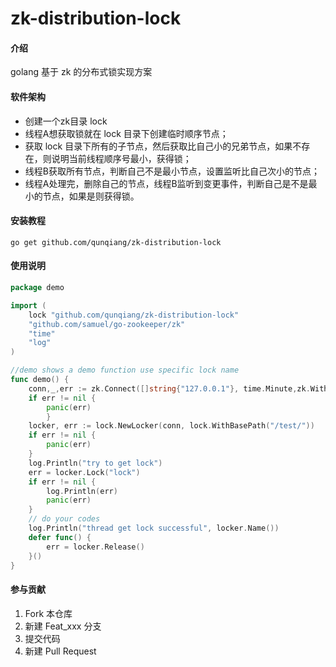# zk-distribution-lock

#### 介绍
golang 基于 zk 的分布式锁实现方案

#### 软件架构

- 创建一个zk目录 lock
- 线程A想获取锁就在 lock 目录下创建临时顺序节点；
- 获取 lock 目录下所有的子节点，然后获取比自己小的兄弟节点，如果不存在，则说明当前线程顺序号最小，获得锁；
- 线程B获取所有节点，判断自己不是最小节点，设置监听比自己次小的节点；
- 线程A处理完，删除自己的节点，线程B监听到变更事件，判断自己是不是最小的节点，如果是则获得锁。



#### 安装教程
```shell
go get github.com/qunqiang/zk-distribution-lock
```

#### 使用说明

```go
package demo

import (
	lock "github.com/qunqiang/zk-distribution-lock"
	"github.com/samuel/go-zookeeper/zk"
	"time"
	"log"
)

//demo shows a demo function use specific lock name
func demo() {
	conn,_,err := zk.Connect([]string{"127.0.0.1"}, time.Minute,zk.WithLogInfo(false))
	if err != nil {
		panic(err)
    	}
	locker, err := lock.NewLocker(conn, lock.WithBasePath("/test/"))
	if err != nil {
		panic(err)
	}
	log.Println("try to get lock")
	err = locker.Lock("lock")
	if err != nil {
		log.Println(err)
		panic(err)
	}
	// do your codes
	log.Println("thread get lock successful", locker.Name())
	defer func() {
		err = locker.Release()
	}()
}
```


#### 参与贡献

1.  Fork 本仓库
2.  新建 Feat_xxx 分支
3.  提交代码
4.  新建 Pull Request

